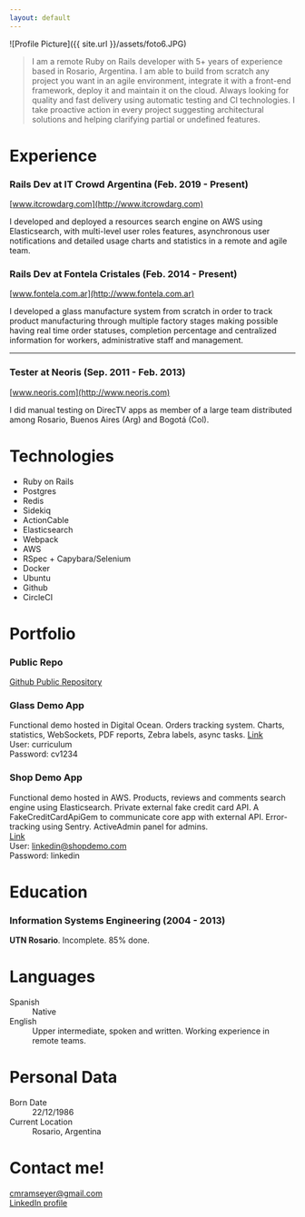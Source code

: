 ```yaml
---
layout: default
---
```

![Profile Picture]({{ site.url }}/assets/foto6.JPG)
> I am a remote Ruby on Rails developer with 5+ years of experience based in Rosario, Argentina. I am able to build from scratch any project you want in an agile environment, integrate it with a front-end framework, deploy it and maintain it on the cloud. Always looking for quality and fast delivery using automatic testing and CI technologies. I take proactive action in every project suggesting architectural solutions and helping clarifying partial or undefined features.

# Experience

### Rails Dev at IT Crowd Argentina (Feb. 2019 - Present)  
[www.itcrowdarg.com](http://www.itcrowdarg.com)  

I developed and deployed a resources search engine on AWS using Elasticsearch, with multi-level user roles features, asynchronous user notifications and detailed usage charts and statistics in a remote and agile team.


### Rails Dev at Fontela Cristales (Feb. 2014 - Present)  
[www.fontela.com.ar](http://www.fontela.com.ar)  

I developed a glass manufacture system from scratch in order to track product manufacturing through multiple factory stages making possible having real time order statuses, completion percentage and centralized information for workers, administrative staff and management.

* * *

### Tester at Neoris (Sep. 2011 - Feb. 2013)  
[www.neoris.com](http://www.neoris.com)  

I did manual testing on DirecTV apps as member of a large team distributed among Rosario, Buenos Aires (Arg) and Bogotá (Col).

  
# Technologies

* Ruby on Rails
* Postgres
* Redis
* Sidekiq
* ActionCable
* Elasticsearch
* Webpack
* AWS
* RSpec + Capybara/Selenium
* Docker
* Ubuntu
* Github
* CircleCI

# Portfolio

### Public Repo
[Github Public Repository](http://github.com/cmramseyer)

### Glass Demo App
Functional demo hosted in Digital Ocean. Orders tracking system. Charts, statistics, WebSockets, PDF reports, Zebra labels, async tasks.
[Link](http://162.243.107.4/)  
User: curriculum  
Password: cv1234

### Shop Demo App
Functional demo hosted in AWS. Products, reviews and comments search engine using Elasticsearch. Private external fake credit card API. A FakeCreditCardApiGem to communicate core app with external API. Error-tracking using Sentry. ActiveAdmin panel for admins.  
[Link](http://18.188.26.246/)  
User: linkedin@shopdemo.com  
Password: linkedin



# Education
### Information Systems Engineering (2004 - 2013)
**UTN Rosario**. Incomplete. 85% done.


# Languages
<dl>
<dt>Spanish</dt>
<dd>Native</dd>
<dt>English</dt>
<dd>Upper intermediate, spoken and written. Working experience in remote teams.</dd>
</dl>

# Personal Data

<dl>
<dt>Born Date</dt>
<dd>22/12/1986</dd>
<dt>Current Location</dt>
<dd>Rosario, Argentina</dd>
</dl>


# Contact me!
[cmramseyer@gmail.com](mailto:cmramseyer@gmail.com)  
[LinkedIn profile](https://www.linkedin.com/in/carlos-ramseyer-ab1a3625/)
